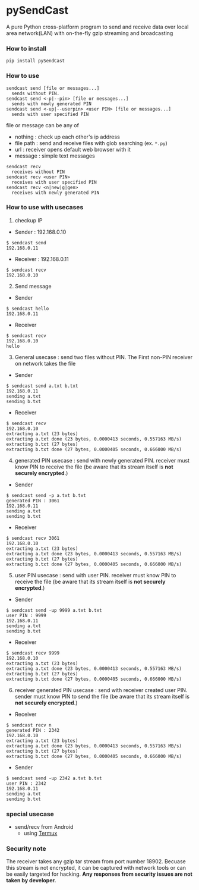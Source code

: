 # pySendCast
A pure Python cross-platform program to send and receive data over local area network(LAN) with on-the-fly gzip streaming and broadcasting

### How to install
```
pip install pySendCast
```

### How to use
```
sendcast send [file or messages...]
  sends without PIN.
sendcast send <-p|--pin> [file or messages...]
  sends with newly generated PIN
sendcast send <-up|--userpin> <user PIN> [file or messages...]
  sends with user specified PIN
```
file or message can be any of
- nothing : check up each other's ip address
- file path : send and receive files with glob searching (ex. `*.py`)
- url : receiver opens default web browser with it
- message : simple text messages

```
sendcast recv
  receives without PIN
sendcast recv <user PIN>
  receives with user specified PIN
sendcast recv <n|new|g|gen>
  receives with newly generated PIN
```

### How to use with usecases
1. checkup IP
- Sender : 192.168.0.10
```shell
$ sendcast send
192.168.0.11
```
- Receiver : 192.168.0.11
```shell
$ sendcast recv
192.168.0.10
```

2. Send message
- Sender
```shell
$ sendcast hello
192.168.0.11
```
- Receiver
```shell
$ sendcast recv
192.168.0.10
hello
```

3. General usecase : send two files without PIN. The First non-PIN receiver on network takes the file
- Sender
```shell
$ sendcast send a.txt b.txt
192.168.0.11
sending a.txt
sending b.txt
```
- Receiver
```shell
$ sendcast recv
192.168.0.10
extracting a.txt (23 bytes)
extracting a.txt done (23 bytes, 0.0000413 seconds, 0.557163 MB/s)
extracting b.txt (27 bytes)
extracting b.txt done (27 bytes, 0.0000405 seconds, 0.666000 MB/s)
```

4. generated PIN usecase : send with newly generated PIN. receiver must know PIN to receive the file (be aware that its stream itself is **not securely encrypted**.)
- Sender
```shell
$ sendcast send -p a.txt b.txt
generated PIN : 3061
192.168.0.11
sending a.txt
sending b.txt
```
- Receiver
```shell
$ sendcast recv 3061
192.168.0.10
extracting a.txt (23 bytes)
extracting a.txt done (23 bytes, 0.0000413 seconds, 0.557163 MB/s)
extracting b.txt (27 bytes)
extracting b.txt done (27 bytes, 0.0000405 seconds, 0.666000 MB/s)
```

5. user PIN usecase : send with user PIN. receiver must know PIN to receive the file (be aware that its stream itself is **not securely encrypted**.)
- Sender
```shell
$ sendcast send -up 9999 a.txt b.txt
user PIN : 9999
192.168.0.11
sending a.txt
sending b.txt
```
- Receiver
```shell
$ sendcast recv 9999
192.168.0.10
extracting a.txt (23 bytes)
extracting a.txt done (23 bytes, 0.0000413 seconds, 0.557163 MB/s)
extracting b.txt (27 bytes)
extracting b.txt done (27 bytes, 0.0000405 seconds, 0.666000 MB/s)
```

6. receiver generated PIN usecase : send with receiver created user PIN. sender must know PIN to send the file (be aware that its stream itself is **not securely encrypted**.)
- Receiver
```shell
$ sendcast recv n
generated PIN : 2342
192.168.0.10
extracting a.txt (23 bytes)
extracting a.txt done (23 bytes, 0.0000413 seconds, 0.557163 MB/s)
extracting b.txt (27 bytes)
extracting b.txt done (27 bytes, 0.0000405 seconds, 0.666000 MB/s)
```
- Sender
```shell
$ sendcast send -up 2342 a.txt b.txt
user PIN : 2342
192.168.0.11
sending a.txt
sending b.txt
```

### special usecase
- send/recv from Android
  - using [Termux](https://play.google.com/store/apps/details?id=com.termux&hl=en)

### Security note
The receiver takes any gzip tar stream from port number 18902.
Becuase this stream is not encrypted, it can be captured with network tools or can be easily targeted for hacking.
**Any responses from security issues are not taken by developer.**
